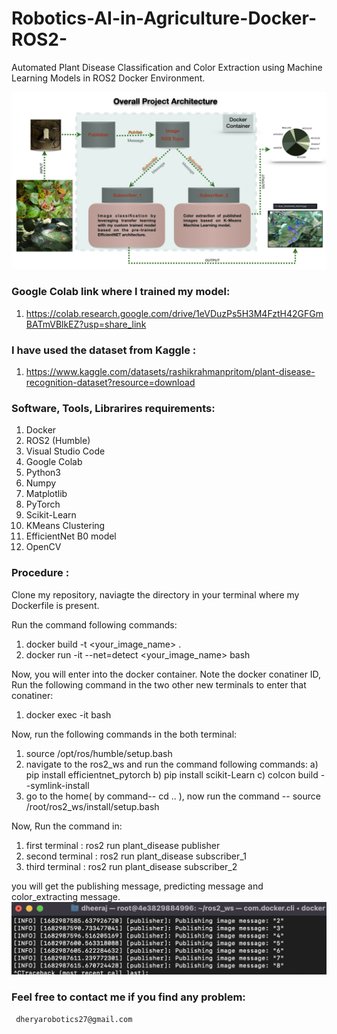 # Robotics-AI-in-Agriculture-Docker-ROS2-
Automated Plant Disease Classification and Color Extraction using Machine Learning Models in ROS2 Docker Environment.

![Overall Project Architecture](https://github.com/Dherya27/Robotics-AI-in-Agriculture-Docker-ROS2-/blob/main/Overall_Project_Architecture.001.jpeg)

### Google Colab link where I trained my model: 

 1. https://colab.research.google.com/drive/1eVDuzPs5H3M4FztH42GFGmBATmVBlkEZ?usp=share_link

### I have used the dataset from Kaggle : 

 1. https://www.kaggle.com/datasets/rashikrahmanpritom/plant-disease-recognition-dataset?resource=download

### Software, Tools, Librarires requirements:

 1. Docker
 2. ROS2 (Humble)
 3. Visual Studio Code
 4. Google Colab
 5. Python3
 6. Numpy
 7. Matplotlib
 8. PyTorch
 9. Scikit-Learn
 10. KMeans Clustering
 11. EfficientNet B0 model
 12. OpenCV

### Procedure :

   Clone my repository, naviagte the directory in your terminal where my Dockerfile is present.

   Run the command following commands: 
   1. docker build -t <your_image_name> .
   2. docker run -it --net=detect <your_image_name> bash 
   
   Now, you will enter into the docker container. Note the docker conatiner ID, Run the following command in the two other new terminals to enter that conatiner:
   1. docker exec -it <conatiner ID> bash  

   Now, run the following commands in the both terminal:
   1. source /opt/ros/humble/setup.bash
   2. navigate to the ros2_ws and run the command following commands:
       a) pip install efficientnet_pytorch
       b) pip install scikit-Learn
       c) colcon build --symlink-install  
   3. go to the home( by command-- cd .. ), now run the command -- source /root/ros2_ws/install/setup.bash

   Now, Run the command in:
   1. first terminal : ros2 run plant_disease publisher 
   2. second terminal : ros2 run plant_disease subscriber_1
   3. third terminal : ros2 run plant_disease subscriber_2 

   you will get the publishing message, predicting message and color_extracting message.
   ![Publisher terminal](https://github.com/Dherya27/Robotics-AI-in-Agriculture-Docker-ROS2-/blob/main/Publisher.png)

### Feel free to contact me if you find any problem:
     dheryarobotics27@gmail.com





